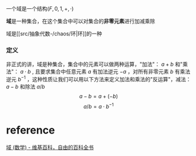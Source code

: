 
一个域是一个结构$(F,0,1,+,\cdot)$

**域**是一种集合，在这个集合中可以对集合的**非零元素**进行加减乘除

域是[[src/抽象代数-/chaos/环|环]]的一种
### 定义
非正式的讲，域是种集合，集合中的元素可以做两种运算，"加法"： $a+b$ 和"乘法"： ${\displaystyle a\cdot b}$ , 且要求集合中任意元素 $a$ 有加法逆元 $-a$ ，对所有非零元素 $b$ 有乘法逆元 ${\displaystyle b^{-1}}$ ，这种性质让我们可以用以下方法来定义加法和乘法的"反运算"，减法： ${\displaystyle a-b}$ 和除法 $a/b$ 
$${\displaystyle a-b=a+(-b)}$$
$${\displaystyle a/b=a\cdot b^{-1}}$$



# reference
[域 (数学) - 维基百科，自由的百科全书](https://zh.wikipedia.org/wiki/%E5%9F%9F_(%E6%95%B0%E5%AD%A6))
